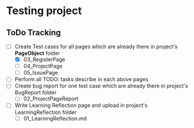 # Testing project

## ToDo Tracking

- [ ] Create Test cases for all pages which are already there in project's **PageObject** folder
  - [x] 03_RegisterPage
  - [ ] 04_ProjectPage
  - [ ] 05_IssuePage
- [ ] Perform all TODO: tasks describe in each above pages
- [ ] Create bug report for one test case which are already there in project's BugReport folder
  - [ ] 02_ProjectPageReport
- [ ] Write Learning Reflection page and upload in project's LearningReflection folder 
   - [ ] 01_LearningReflection.md
